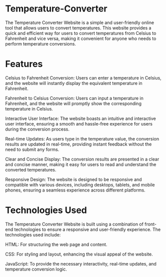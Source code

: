 # Temperature-Converter

The Temperature Converter Website is a simple and user-friendly online tool that allows users to convert temperatures. This website provides a quick and efficient way for users to convert temperatures from Celsius to Fahrenheit and vice versa, making it convenient for anyone who needs to perform temperature conversions.

# Features
Celsius to Fahrenheit Conversion: Users can enter a temperature in Celsius, and the website will instantly display the equivalent temperature in Fahrenheit.

Fahrenheit to Celsius Conversion: Users can input a temperature in Fahrenheit, and the website will promptly show the corresponding temperature in Celsius.

Interactive User Interface: The website boasts an intuitive and interactive user interface, ensuring a smooth and hassle-free experience for users during the conversion process.

Real-time Updates: As users type in the temperature value, the conversion results are updated in real-time, providing instant feedback without the need to submit any forms.

Clear and Concise Display: The conversion results are presented in a clear and concise manner, making it easy for users to read and understand the converted temperatures.

Responsive Design: The website is designed to be responsive and compatible with various devices, including desktops, tablets, and mobile phones, ensuring a seamless experience across different platforms.

# Technologies Used
The Temperature Converter Website is built using a combination of front-end technologies to ensure a responsive and user-friendly experience. The technologies used include:

HTML: For structuring the web page and content.

CSS: For styling and layout, enhancing the visual appeal of the website.

JavaScript: To provide the necessary interactivity, real-time updates, and temperature conversion logic.
